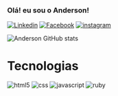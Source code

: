 ### Olá! eu sou o Anderson!

[![Linkedin](https://img.shields.io/badge/LinkedIn-0077B5?style=for-the-badge&logo=linkedin&logoColor=white)](https://www.linkedin.com/in/anderson-marques-ab5766263/)
[![Facebook](https://img.shields.io/badge/Facebook-1877F2?style=for-the-badge&logo=facebook&logoColor=white)](https://www.facebook.com/anderson.marques.165033)
[![instagram](https://img.shields.io/badge/Instagram-E4405F?style=for-the-badge&logo=instagram&logoColor=white)](https://www.instagram.com/anderson_msillva)

![Anderson GitHub stats](https://github-readme-stats.vercel.app/api?username=AndersonM4rqs&show_icons=true&theme=onedark)

# Tecnologias 
<div style="display: inlin_black"> 
<img aligo="center" alt= "html5" src="https://img.shields.io/badge/HTML-239120?style=for-the-badge&logo=html5&logoColor=white" />
<img aligo="center" alt= "css" src="https://img.shields.io/badge/CSS-239120?&style=for-the-badge&logo=css3&logoColor=white" />
<img aligo="center" alt= "javascript" src="https://img.shields.io/badge/JavaScript-F7DF1E?style=for-the-badge&logo=javascript&logoColor=black" />
<img aligo="center" alt= "ruby" src="https://img.shields.io/badge/Ruby-CC342D?style=for-the-badge&logo=ruby&logoColor=white" />

</div>
